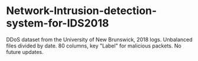 # Network-Intrusion-detection-system-for-IDS2018
DDoS dataset from the University of New Brunswick, 2018 logs. Unbalanced files divided by date. 80 columns, key "Label" for malicious packets. No future updates.
